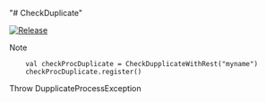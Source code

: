 "# CheckDuplicate" 

[![Release](https://jitpack.io/v/lionants02/CheckDuplicate.svg)](https://jitpack.io/#lionants02/CheckDuplicate)  

Note
```$xslt
    val checkProcDuplicate = CheckDupplicateWithRest("myname")
    checkProcDuplicate.register()
```

Throw DupplicateProcessException
